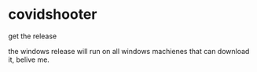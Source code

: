# covidshooter
get the release

the windows release will run on all windows machienes that can download it, belive me.
